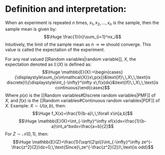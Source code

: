 
# Definition and interpretation:

When an experiment is repeated $n$ times, $x_1, x_2, \dots, x_n$ is the sample, then the sample mean is given by:$$\Huge \frac{1}{n}\sum_{i=1}^nx_i$$
Intuitively, the limit of the sample mean as $n\to\infty$ should converge. This value is called the expectation of the experiment.

For any real valued [[Random variables|random variable]], $X$, the expectation denoted as $\mathbb{E}(X)$ is defined as:$$\Huge \mathbb{E}(X):=\begin{cases}{\displaystyle\sum_{x\in\mathcal{X}}x\,p(x)}&\text{if}\,\,X\,\,\text{is discrete}\\{\displaystyle\int_{-\infty}^\infty x\,f(x)dx}&\text{if}\,\,X\,\,\text{is continuous}\end{cases}$$
Where $p(x)$ is the [[Random variables#Discrete random variables|PMF]] of $X$, and $f(x)$ is the [[Random variables#Continuous random variables|PDF]] of $X$. Example: $X\sim U(a, b)$, then:$$\Huge f_X(x)=\frac{1}{b-a}\,\,\forall x\in[a,b]$$$$\Huge \mathbb{E}(X)=\int_{-\infty}^\infty xf(x)dx=\frac{1}{b-a}\int_a^bxdx=\frac{a+b}{2}$$
For $Z\sim\mathcal{N}(0,1)$, then:$$\Huge \mathbb{E}(Z)=\frac{1}{\sqrt{2\pi}}\int_{-\infty}^\infty ze^{-\frac{z^2}{2}}dz=0,\,\text{Since}\,ze^{-\frac{z^2}{2}}\,\text{is odd}$$

